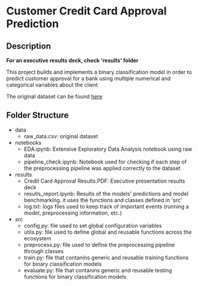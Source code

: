 # Customer Credit Card Approval Prediction

## Description

**For an executive results deck, check 'results' folder**

This project builds and implements a binary classification model in order to predict customer approval for a bank using multiple numerical and categorical variables about the client

The original dataset can be found [here](https://www.kaggle.com/datasets/rohitudageri/credit-card-details?select=Credit_card.csv)

## Folder Structure
- data
    - raw_data.csv: original dataset
- notebooks
    - EDA.ipynb: Extensive Exploratory Data Analysis notebook using raw data
    - pipeline_check.ipynb: Notebook used for checking if each step of the preprocessing pipeline was applied correctly to the dataset
- results
    - Credit Card Approval Results.PDF: Executive presentation results deck
    - results_report.ipynb: Results of the models' predictions and model benchmarking. it uses the functions and classes defined in 'src'
    - log.txt: logs files used to keep track of important events (running a model, preprocessing information, etc.)
- src
    - config.py: file used to set global configuration variables
    - utils.py: file used to define global and reusable functions across the ecosystem
    - preprocess.py: file used to define the preprocessing pipeline through classes
    - train.py: file that contanins generic and reusable training functions for binary classification  models
    - evaluate.py: file that contanins generic and reusable testing functions for binary classification  models
